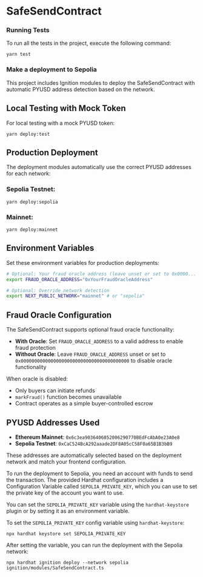 # SafeSendContract



### Running Tests

To run all the tests in the project, execute the following command:

```shell
yarn test
```


### Make a deployment to Sepolia

This project includes Ignition modules to deploy the SafeSendContract with automatic PYUSD address detection based on the network.

## Local Testing with Mock Token

For local testing with a mock PYUSD token:

```shell
yarn deploy:test
```

## Production Deployment 

The deployment modules automatically use the correct PYUSD addresses for each network:

### Sepolia Testnet:
```shell
yarn deploy:sepolia
```

### Mainnet:
```shell
yarn deploy:mainnet
```

## Environment Variables

Set these environment variables for production deployments:

```bash
# Optional: Your fraud oracle address (leave unset or set to 0x0000... to disable oracle)
export FRAUD_ORACLE_ADDRESS="0xYourFraudOracleAddress"

# Optional: Override network detection
export NEXT_PUBLIC_NETWORK="mainnet" # or "sepolia"
```

## Fraud Oracle Configuration

The SafeSendContract supports optional fraud oracle functionality:

- **With Oracle**: Set `FRAUD_ORACLE_ADDRESS` to a valid address to enable fraud protection
- **Without Oracle**: Leave `FRAUD_ORACLE_ADDRESS` unset or set to `0x0000000000000000000000000000000000000000` to disable oracle functionality

When oracle is disabled:
- Only buyers can initiate refunds
- `markFraud()` function becomes unavailable
- Contract operates as a simple buyer-controlled escrow

## PYUSD Addresses Used

- **Ethereum Mainnet**: `0x6c3ea9036406852006290770BEdFcAbA0e23A0e8`
- **Sepolia Testnet**: `0xCaC524BcA292aaade2DF8A05cC58F0a65B1B3bB9`

These addresses are automatically selected based on the deployment network and match your frontend configuration.

To run the deployment to Sepolia, you need an account with funds to send the transaction. The provided Hardhat configuration includes a Configuration Variable called `SEPOLIA_PRIVATE_KEY`, which you can use to set the private key of the account you want to use.

You can set the `SEPOLIA_PRIVATE_KEY` variable using the `hardhat-keystore` plugin or by setting it as an environment variable.

To set the `SEPOLIA_PRIVATE_KEY` config variable using `hardhat-keystore`:

```shell
npx hardhat keystore set SEPOLIA_PRIVATE_KEY
```

After setting the variable, you can run the deployment with the Sepolia network:

```shell
npx hardhat ignition deploy --network sepolia ignition/modules/SafeSendContract.ts
```

